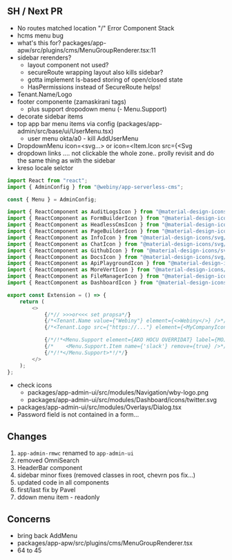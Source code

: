 ## SH / Next PR

- No routes matched location "/" Error Component Stack
- hcms menu bug
- what's this for? packages/app-apw/src/plugins/cms/MenuGroupRenderer.tsx:11
- sidebar rerenders?
  - layout component not used?
  - secureRoute wrapping layout also kills sidebar?
  - gotta implement ls-based storing of open/closed state
  - HasPermissions instead of SecureRoute helps!
- Tenant.Name/Logo
- footer componente (zamaskirani tags)
  - plus support dropodown menu (- Menu.Support)
- decorate sidebar items
- top app bar menu items via config (packages/app-admin/src/base/ui/UserMenu.tsx)
  - user menu okta/a0 - kill AddUserMenu
- DropdownMenu icon=<svg...> or icon=<Item.Icon src={<Svg
- dropdown links .... not clickable the whole zone.. prolly revisit and do the same thing as with the sidebar
- kreso locale selctor

```ts
import React from "react";
import { AdminConfig } from "@webiny/app-serverless-cms";

const { Menu } = AdminConfig;

import { ReactComponent as AuditLogsIcon } from "@material-design-icons/svg/outlined/assignment.svg";
import { ReactComponent as FormBuilderIcon } from "@material-design-icons/svg/outlined/check_box.svg";
import { ReactComponent as HeadlessCmsIcon } from "@material-design-icons/svg/outlined/wysiwyg.svg";
import { ReactComponent as PageBuilderIcon } from "@material-design-icons/svg/outlined/table_chart.svg";
import { ReactComponent as InfoIcon } from "@material-design-icons/svg/outlined/info.svg";
import { ReactComponent as ChatIcon } from "@material-design-icons/svg/outlined/chat.svg";
import { ReactComponent as GithubIcon } from "@material-design-icons/svg/outlined/gite.svg";
import { ReactComponent as DocsIcon } from "@material-design-icons/svg/outlined/summarize.svg";
import { ReactComponent as ApiPlaygroundIcon } from "@material-design-icons/svg/outlined/swap_horiz.svg";
import { ReactComponent as MoreVertIcon } from "@material-design-icons/svg/outlined/more_vert.svg";
import { ReactComponent as FileManagerIcon } from "@material-design-icons/svg/outlined/insert_drive_file.svg";
import { ReactComponent as DashboardIcon } from "@material-design-icons/svg/outlined/space_dashboard.svg";

export const Extension = () => {
    return (
        <>
            {/*// >>>or<<< set propsa*/}
            {/*<Tenant.Name value={"Webiny"} element={<>Webiny</>} />*/}
            {/*<Tenant.Logo src={"https://..."} element={<MyCompanyIcon/>} />*/}

            {/*/!*<Menu.Support element={AKO HOCU OVERRIDAT} label={MOJ CUSTOM LABEL}>*!/*/}
            {/*    <Menu.Support.Item name={'slack'} remove={true} />*/}
            {/*/!*</Menu.Support>*!/*/}
        </>
    );
};
```

- check icons
  - packages/app-admin-ui/src/modules/Navigation/wby-logo.png
  - packages/app-admin-ui/src/modules/Dashboard/icons/twitter.svg
- packages/app-admin-ui/src/modules/Overlays/Dialog.tsx
- Password field is not contained in a form...

## Changes

1. `app-admin-rmwc` renamed to `app-admin-ui`
2. removed OmniSearch
3. HeaderBar component
4. sidebar minor fixes (removed classes in root, chevrn pos fix...)
5. updated code in all components
6. first/last fix by Pavel
7. ddown menu item - readonly

## Concerns
- bring back AddMenu
- packages/app-apw/src/plugins/cms/MenuGroupRenderer.tsx
- 64 to 45